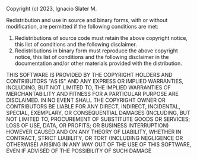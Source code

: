 Copyright (c) 2023, Ignacio Slater M.

Redistribution and use in source and binary forms, with or without modification, are permitted 
if the following conditions are met:

1. Redistributions of source code must retain the above copyright notice, this list of conditions 
   and the following disclaimer.
2. Redistributions in binary form must reproduce the above copyright notice, this list of conditions 
   and the following disclaimer in the documentation and/or other materials provided with the 
   distribution.

THIS SOFTWARE IS PROVIDED BY THE COPYRIGHT HOLDERS AND CONTRIBUTORS "AS IS" AND ANY EXPRESS OR 
IMPLIED WARRANTIES, INCLUDING, BUT NOT LIMITED TO, THE IMPLIED WARRANTIES OF MERCHANTABILITY AND 
FITNESS FOR A PARTICULAR PURPOSE ARE DISCLAIMED. 
IN NO EVENT SHALL THE COPYRIGHT OWNER OR CONTRIBUTORS BE LIABLE FOR ANY DIRECT, INDIRECT, 
INCIDENTAL, SPECIAL, EXEMPLARY, OR CONSEQUENTIAL DAMAGES (INCLUDING, BUT NOT LIMITED TO, PROCUREMENT 
OF SUBSTITUTE GOODS OR SERVICES; LOSS OF USE, DATA, OR PROFITS; OR BUSINESS INTERRUPTION) HOWEVER 
CAUSED AND ON ANY THEORY OF LIABILITY, WHETHER IN CONTRACT, STRICT LIABILITY, OR TORT (INCLUDING 
NEGLIGENCE OR OTHERWISE) ARISING IN ANY WAY OUT OF THE USE OF THIS SOFTWARE, EVEN IF ADVISED OF THE 
POSSIBILITY OF SUCH DAMAGE